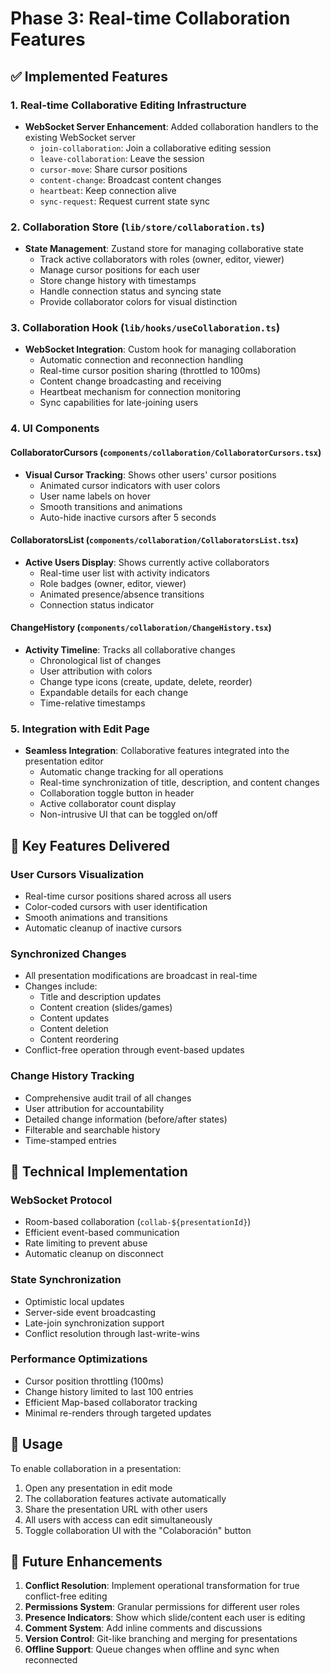 # Phase 3: Real-time Collaboration Features

## ✅ Implemented Features

### 1. Real-time Collaborative Editing Infrastructure
- **WebSocket Server Enhancement**: Added collaboration handlers to the existing WebSocket server
  - `join-collaboration`: Join a collaborative editing session
  - `leave-collaboration`: Leave the session
  - `cursor-move`: Share cursor positions
  - `content-change`: Broadcast content changes
  - `heartbeat`: Keep connection alive
  - `sync-request`: Request current state sync

### 2. Collaboration Store (`lib/store/collaboration.ts`)
- **State Management**: Zustand store for managing collaborative state
  - Track active collaborators with roles (owner, editor, viewer)
  - Manage cursor positions for each user
  - Store change history with timestamps
  - Handle connection status and syncing state
  - Provide collaborator colors for visual distinction

### 3. Collaboration Hook (`lib/hooks/useCollaboration.ts`)
- **WebSocket Integration**: Custom hook for managing collaboration
  - Automatic connection and reconnection handling
  - Real-time cursor position sharing (throttled to 100ms)
  - Content change broadcasting and receiving
  - Heartbeat mechanism for connection monitoring
  - Sync capabilities for late-joining users

### 4. UI Components

#### CollaboratorCursors (`components/collaboration/CollaboratorCursors.tsx`)
- **Visual Cursor Tracking**: Shows other users' cursor positions
  - Animated cursor indicators with user colors
  - User name labels on hover
  - Smooth transitions and animations
  - Auto-hide inactive cursors after 5 seconds

#### CollaboratorsList (`components/collaboration/CollaboratorsList.tsx`)
- **Active Users Display**: Shows currently active collaborators
  - Real-time user list with activity indicators
  - Role badges (owner, editor, viewer)
  - Animated presence/absence transitions
  - Connection status indicator

#### ChangeHistory (`components/collaboration/ChangeHistory.tsx`)
- **Activity Timeline**: Tracks all collaborative changes
  - Chronological list of changes
  - User attribution with colors
  - Change type icons (create, update, delete, reorder)
  - Expandable details for each change
  - Time-relative timestamps

### 5. Integration with Edit Page
- **Seamless Integration**: Collaborative features integrated into the presentation editor
  - Automatic change tracking for all operations
  - Real-time synchronization of title, description, and content changes
  - Collaboration toggle button in header
  - Active collaborator count display
  - Non-intrusive UI that can be toggled on/off

## 🎯 Key Features Delivered

### User Cursors Visualization
- Real-time cursor positions shared across all users
- Color-coded cursors with user identification
- Smooth animations and transitions
- Automatic cleanup of inactive cursors

### Synchronized Changes
- All presentation modifications are broadcast in real-time
- Changes include:
  - Title and description updates
  - Content creation (slides/games)
  - Content updates
  - Content deletion
  - Content reordering
- Conflict-free operation through event-based updates

### Change History Tracking
- Comprehensive audit trail of all changes
- User attribution for accountability
- Detailed change information (before/after states)
- Filterable and searchable history
- Time-stamped entries

## 🔧 Technical Implementation

### WebSocket Protocol
- Room-based collaboration (`collab-${presentationId}`)
- Efficient event-based communication
- Rate limiting to prevent abuse
- Automatic cleanup on disconnect

### State Synchronization
- Optimistic local updates
- Server-side event broadcasting
- Late-join synchronization support
- Conflict resolution through last-write-wins

### Performance Optimizations
- Cursor position throttling (100ms)
- Change history limited to last 100 entries
- Efficient Map-based collaborator tracking
- Minimal re-renders through targeted updates

## 🚀 Usage

To enable collaboration in a presentation:

1. Open any presentation in edit mode
2. The collaboration features activate automatically
3. Share the presentation URL with other users
4. All users with access can edit simultaneously
5. Toggle collaboration UI with the "Colaboración" button

## 🔮 Future Enhancements

1. **Conflict Resolution**: Implement operational transformation for true conflict-free editing
2. **Permissions System**: Granular permissions for different user roles
3. **Presence Indicators**: Show which slide/content each user is editing
4. **Comment System**: Add inline comments and discussions
5. **Version Control**: Git-like branching and merging for presentations
6. **Offline Support**: Queue changes when offline and sync when reconnected